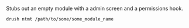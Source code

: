 Stubs out an empty module with a admin screen and a permissions hook.

    drush ntmt /path/to/some/some_module_name
